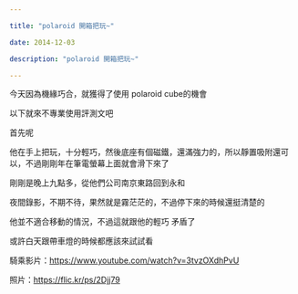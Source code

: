 ```yaml
---

title: "polaroid 開箱把玩~"

date: 2014-12-03

description: "polaroid 開箱把玩~"

---
```




今天因為機緣巧合，就獲得了使用 polaroid cube的機會  

  

以下就來不專業使用評測文吧  

  

  

  

  

  

  

  

  

首先呢  

  

他在手上把玩，十分輕巧，然後底座有個磁鐵，還滿強力的，所以靜置吸附還可以，不過剛剛年在筆電螢幕上面就會滑下來了  

  

  

  

  

  

  

  

剛剛是晚上九點多，從他們公司南京東路回到永和  

  

夜間錄影，不期不待，果然就是霧茫茫的，不過停下來的時候還挺清楚的  

  

他並不適合移動的情況，不過這就跟他的輕巧 矛盾了  

  

  

  

  

  

或許白天跟帶車燈的時候都應該來試試看  

  

騎乘影片：<https://www.youtube.com/watch?v=3tvzOXdhPvU>  

  

照片：<https://flic.kr/ps/2Djj79>  

  




